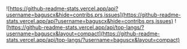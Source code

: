 ![https://github-readme-stats.vercel.app/api?username=baguscx&hide=contribs,prs,issues](https://github-readme-stats.vercel.app/api?username=baguscx&hide=contribs,prs,issues)
![https://github-readme-stats.vercel.app/api/top-langs/?username=baguscx&layout=compact](https://github-readme-stats.vercel.app/api/top-langs/?username=baguscx&layout=compact)

<!--
### Hi there 👋
**baguscx/baguscx** is a ✨ _special_ ✨ repository because its `README.md` (this file) appears on your GitHub profile.

Here are some ideas to get you started:

- 🔭 I’m currently working on ...
- 🌱 I’m currently learning ...
- 👯 I’m looking to collaborate on ...
- 🤔 I’m looking for help with ...
- 💬 Ask me about ...
- 📫 How to reach me: ...
- 😄 Pronouns: ...
- ⚡ Fun fact: ...
-->
